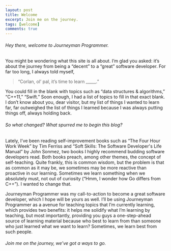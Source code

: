 ```yaml
---
layout: post
title: Welcome
excerpt: Join me on the journey.
tags: [welcome]
comments: true
---
```


###### Hey there, welcome to Journeyman Programmer.

You might be wondering what this site is all about. I’m glad you asked: it’s about the journey from being a “decent” to a “great” software developer. For far too long, I always told myself, 

> “Corlan, ol’ pal, it’s time to learn _____.” 

You could fill in the blank with topics such as “data structures & algorithms,” “C++11,” “Swift.” Soon enough, I had a list of topics to fill in that exact blank. I don’t know about you, dear visitor, but my list of things I wanted to learn far, far outweighed the list of things I learned because I was always putting things off, always holding back. 

###### So what changed? What spurred me to begin this blog?

Lately, I’ve been reading self-improvement books such as “The Four Hour Work Week” by Tim Ferriss and “Soft Skills: The Software Developer's Life Manual” by John Sonmez, two books I highly recommend budding software developers read. Both books preach, among other themes, the concept of self-teaching. Quite frankly, this is common wisdom, but the problem is that as common as it may be, we sometimes may be more reactive than proactive in our learning. Sometimes we learn something when we absolutely must, not out of curiosity (“Hmm, I wonder how Go differs from C++”). I wanted to change that.

Journeyman Programmer was my call-to-action to become a great software developer, which I hope will be yours as well. I’ll be using Journeyman Programmer as a avenue for teaching topics that I’m currently learning, which provides two benefits: it helps me solidify what I’m learning by teaching, but most importantly, providing you guys a one-step-ahead source of learning material because who best to learn from than someone who just learned what we want to learn? Sometimes, we learn best from such people.


###### Join me on the journey, we’ve got a ways to go.